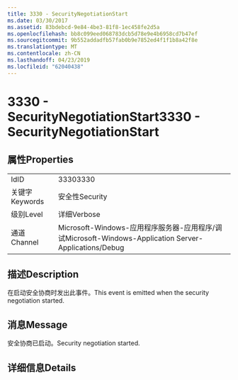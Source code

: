 ```yaml
---
title: 3330 - SecurityNegotiationStart
ms.date: 03/30/2017
ms.assetid: 83bdebcd-9e84-4be3-81f8-1ec458fe2d5a
ms.openlocfilehash: bb8c099eed068783dcb5d78e9e4b6958cd7b47ef
ms.sourcegitcommit: 9b552addadfb57fab0b9e7852ed4f1f1b8a42f8e
ms.translationtype: MT
ms.contentlocale: zh-CN
ms.lasthandoff: 04/23/2019
ms.locfileid: "62040438"
---
```

# <a name="3330---securitynegotiationstart"></a><span data-ttu-id="4ffcd-102">3330 - SecurityNegotiationStart</span><span class="sxs-lookup"><span data-stu-id="4ffcd-102">3330 - SecurityNegotiationStart</span></span>
## <a name="properties"></a><span data-ttu-id="4ffcd-103">属性</span><span class="sxs-lookup"><span data-stu-id="4ffcd-103">Properties</span></span>  
  
|||  
|-|-|  
|<span data-ttu-id="4ffcd-104">Id</span><span class="sxs-lookup"><span data-stu-id="4ffcd-104">ID</span></span>|<span data-ttu-id="4ffcd-105">3330</span><span class="sxs-lookup"><span data-stu-id="4ffcd-105">3330</span></span>|  
|<span data-ttu-id="4ffcd-106">关键字</span><span class="sxs-lookup"><span data-stu-id="4ffcd-106">Keywords</span></span>|<span data-ttu-id="4ffcd-107">安全性</span><span class="sxs-lookup"><span data-stu-id="4ffcd-107">Security</span></span>|  
|<span data-ttu-id="4ffcd-108">级别</span><span class="sxs-lookup"><span data-stu-id="4ffcd-108">Level</span></span>|<span data-ttu-id="4ffcd-109">详细</span><span class="sxs-lookup"><span data-stu-id="4ffcd-109">Verbose</span></span>|  
|<span data-ttu-id="4ffcd-110">通道</span><span class="sxs-lookup"><span data-stu-id="4ffcd-110">Channel</span></span>|<span data-ttu-id="4ffcd-111">Microsoft-Windows-应用程序服务器-应用程序/调试</span><span class="sxs-lookup"><span data-stu-id="4ffcd-111">Microsoft-Windows-Application Server-Applications/Debug</span></span>|  
  
## <a name="description"></a><span data-ttu-id="4ffcd-112">描述</span><span class="sxs-lookup"><span data-stu-id="4ffcd-112">Description</span></span>  
 <span data-ttu-id="4ffcd-113">在启动安全协商时发出此事件。</span><span class="sxs-lookup"><span data-stu-id="4ffcd-113">This event is emitted when the security negotiation started.</span></span>  
  
## <a name="message"></a><span data-ttu-id="4ffcd-114">消息</span><span class="sxs-lookup"><span data-stu-id="4ffcd-114">Message</span></span>  
 <span data-ttu-id="4ffcd-115">安全协商已启动。</span><span class="sxs-lookup"><span data-stu-id="4ffcd-115">Security negotiation started.</span></span>  
  
## <a name="details"></a><span data-ttu-id="4ffcd-116">详细信息</span><span class="sxs-lookup"><span data-stu-id="4ffcd-116">Details</span></span>
